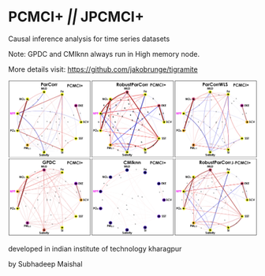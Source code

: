 # PCMCI+  _||_ JPCMCI+
Causal inference analysis for time series datasets    


Note: GPDC and CMIknn always run in High memory node.

More details visit:  https://github.com/jakobrunge/tigramite




![Figure](https://github.com/subhadeep-maishal/PCMCI-_JPCMCI-/blob/main/PCMCI%2B_J-PCMCI%2B.jpg) 




developed in indian institute of technology kharagpur

by Subhadeep Maishal  
